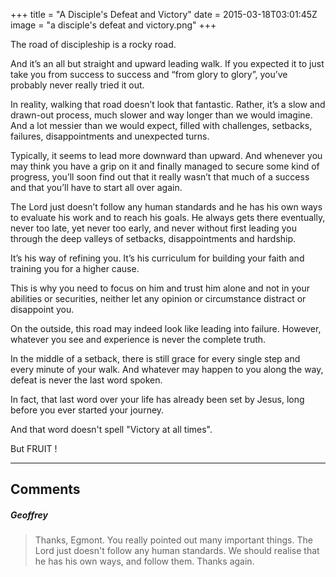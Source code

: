 +++
title = "A Disciple's Defeat and Victory"
date = 2015-03-18T03:01:45Z
image = "a disciple's defeat and victory.png"
+++

The road of discipleship is a rocky road.

And it’s an all but straight and upward leading walk.
If you expected it to just take you from success to success and “from glory to glory”, you’ve probably never really tried it out.

In reality, walking that road doesn’t look that fantastic. Rather, it’s a slow and drawn-out process, much slower and way longer than we would imagine. And a lot messier than we would expect, filled with challenges, setbacks, failures, disappointments and unexpected turns.

Typically, it seems to lead more downward than upward. And whenever you may think you have a grip on it and finally managed to secure some kind of progress, you’ll soon find out that it really wasn’t that much of a success and that you’ll have to start all over again.

The Lord just doesn’t follow any human standards and he has his own ways to evaluate his work and to reach his goals. He always gets there eventually, never too late, yet never too early, and never without first leading you through the deep valleys of setbacks, disappointments and hardship.

It’s his way of refining you. It’s his curriculum for building your faith and training you for a higher cause.

This is why you need to focus on him and trust him alone and not in your abilities or securities, neither let any opinion or circumstance distract or disappoint you.

On the outside, this road may indeed look like leading into failure. However, whatever you see and experience is never the complete truth.

In the middle of a setback, there is still grace for every single step and every minute of your walk. And whatever may happen to you along the way, defeat is never the last word spoken.

In fact, that last word over your life has already been set by Jesus, long before you ever started your journey.

And that word doesn't spell "Victory at all times".

But FRUIT !

------
## Comments
##### Geoffrey
>Thanks, Egmont. You really pointed out many important things. The Lord just doesn't follow any human standards. We should realise that he has his own ways, and follow them. Thanks again.
